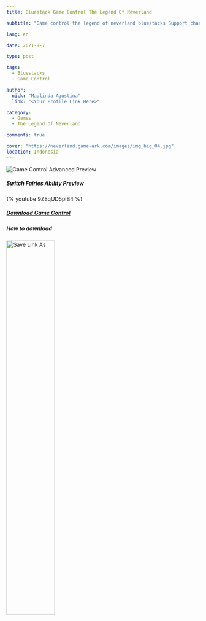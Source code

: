 ```yaml
---
title: Bluestack Game Control The Legend Of Neverland

subtitle: "Game control the legend of neverland bluestacks Support change fairy and job skill"

lang: en

date: 2021-9-7

type: post

tags:
  - Bluestacks
  - Game Control

author:
  nick: "Maulinda Agustina"
  link: "<Your Profile Link Here>"

category:
  - Games
  - The Legend Of Neverland

comments: true

cover: "https://neverland.game-ark.com/images/img_big_04.jpg"
location: Indonesia
---
```


![Game Control Advanced Preview](https://user-images.githubusercontent.com/12471057/132322833-e5578e29-0ad7-422e-845a-bf9fabb313fd.png)
  
##### Switch Fairies Ability Preview
{% youtube 9ZEqUD5piB4 %}
  
##### [Download Game Control](https://raw.githubusercontent.com/dimaslanjaka/dimaslanjaka.github.io/compiler/src-posts/The%20Legend%20Of%20Neverland/Bluestacks%20Game%20Control/The%20Legend%20of%20Neverland%20%5Bcustom%20script%5D.cfg)

##### How to download
<img src="https://user-images.githubusercontent.com/12471057/132330527-d978ef5c-aa2d-4387-bf65-bf817ae66c97.png" width="50%" height="auto" alt="Save Link As" />

